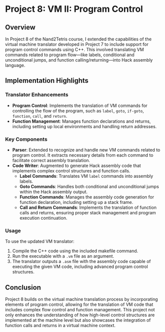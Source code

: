 # Project 8: VM II: Program Control

## Overview

In Project 8 of the Nand2Tetris course, I extended the capabilities of the virtual machine translator developed in Project 7 to include support for program control commands using C++. This involved translating VM commands related to program flow—like labels, conditional and unconditional jumps, and function calling/returning—into Hack assembly language.

## Implementation Highlights

### Translator Enhancements
- **Program Control**: Implements the translation of VM commands for controlling the flow of the program, such as `label`, `goto`, `if-goto`, `function`, `call`, and `return`.
- **Function Management**: Manages function declarations and returns, including setting up local environments and handling return addresses.

### Key Components
- **Parser**: Extended to recognize and handle new VM commands related to program control. It extracts necessary details from each command to facilitate correct assembly translation.
- **Code Writer**: Augmented to generate Hack assembly code that implements complex control structures and function calls.
  - **Label Commands**: Translates VM `label` commands into assembly labels.
  - **Goto Commands**: Handles both conditional and unconditional jumps within the Hack assembly output.
  - **Function Commands**: Manages the assembly code generation for function declaration, including setting up a stack frame.
  - **Call and Return Commands**: Implements the translation of function calls and returns, ensuring proper stack management and program execution continuation.

### Usage
To use the updated VM translator:
1. Compile the C++ code using the included makefile command.
2. Run the executable with a `.vm` file as an argument.
3. The translator outputs a `.asm` file with the assembly code capable of executing the given VM code, including advanced program control structures.

## Conclusion
Project 8 builds on the virtual machine translation process by incorporating elements of program control, allowing for the translation of VM code that includes complex flow control and function management. This project not only enhances the understanding of how high-level control structures are implemented at the machine level but also showcases the integration of function calls and returns in a virtual machine context.
